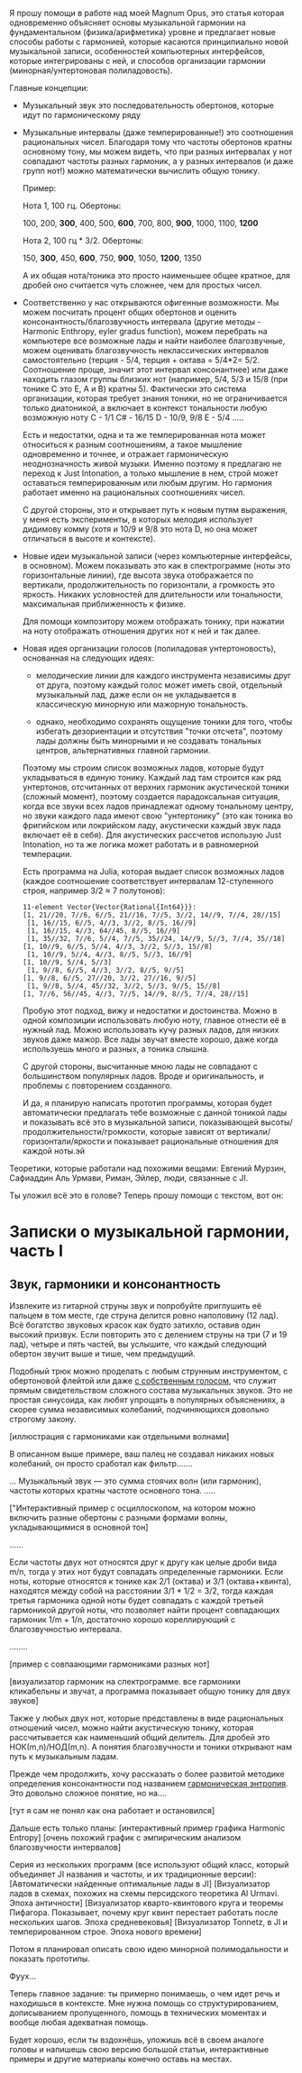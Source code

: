 Я прошу помощи в работе над моей Magnum Opus, это статья которая одновременно объясняет основы музыкальной гармонии на фундаментальном (физика/арифметика) уровне и предлагает новые способы работы с гармонией, которые касаются принципиально новой музыкальной записи, особенностей компьютерных интерфейсов, которые интегрированы с ней, и способов организации гармонии (минорная/унтертоновая полиладовость).

Главные концепции:

* Музыкальный звук это последовательность обертонов, которые идут по гармоническому ряду

* Музыкальные интервалы (даже темперированные!) это соотношения рациональных чисел. Благодаря тому что частоты обертонов кратны основному тону, мы можем видеть, что при разных интервалах у нот совпадают частоты разных гармоник, а у разных интервалов (и даже групп нот!) можно математически вычислить общую тонику.

  Пример:

  Нота 1, 100 гц. Обертоны:

  100, 200, **300**, 400, 500, **600**, 700, 800, **900**, 1000, 1100, **1200**

  Нота 2, 100 гц * 3/2. Обертоны:

  150, **300**, 450, **600**, 750, **900**, 1050, **1200**, 1350

  А их общая нота/тоника это просто наименьшее общее кратное, для дробей оно считается чуть сложнее, чем для простых чисел.

* Соответственно у нас открываются офигенные возможности. Мы можем посчитать процент общих обертонов и оценить консонантность/благозвучность интервала (другие методы - Harmonic Enthropy, eyler gradus function), можем перебрать на компьютере все возможные лады и найти наиболее благозвучные, можем оценивать благозвучность неклассических интервалов самостоятельно (терция - 5/4, терция + октава = 5/4*2= 5/2. Соотношение проще, значит этот интервал консонантнее) или даже находить глазом группы близких нот (например, 5/4, 5/3 и 15/8 (при тонике C это E, A и B) кратны 5). Фактически это система организации, которая требует знания тоники, но не ограничивается только диатоникой, а включает в контекст тональности любую возможную ноту
  C - 1/1
  C# - 16/15
  D - 10/9, 9/8
  E - 5/4
  .....

  Есть и недостатки, одна и та же темперированная нота может относиться к разным соотношениям, а такое мышление одновременно и точнее, и отражает гармоническую неоднозначность живой музыки. Именно поэтому я предлагаю не переход к Just Intonation, а только мышление в нем, строй может оставаться темперированным или любым другим. Но гармония работает именно на рациональных соотношениях чисел.

  С другой стороны, это и открывает путь к новым путям выражения, у меня есть эксперименты, в которых мелодия использует дидимову комму (хотя и 10/9 и 9/8 это нота D, но она может отличаться в высоте и контексте).

* Новые идеи музыкальной записи (через компьютерные интерфейсы, в основном). Можем показывать это как в спектрограмме (ноты это горизонтальные линии), где высота звука отображается по вертикали, продолжительность по горизонтали, а громкость это яркость. Никаких условностей для длительности или тональности, максимальная приближенность к физике. 

  Для помощи композитору можем отображать тонику, при нажатии на ноту отображать отношения других нот к ней и так далее.

* Новая идея организации голосов (полиладовая унтертоновость), основанная на следующих идеях:

  - мелодические линии для каждого инструмента независимы друг от друга, поэтому каждый голос может иметь свой, отдельный музыкальный лад, даже если он не укладывается в классическую минорную или мажорную тональность.

  - однако, необходимо сохранять ощущение тоники для того, чтобы избегать дезориентации и отсутствия "точки отсчета", поэтому лады должны быть минорными и не создавать тональных центров, альтернативных главной гармонии.

  Поэтому мы строим список возможных ладов, которые будут укладываться в единую тонику. Каждый лад там строится как ряд унтертонов, отсчитанных от верхних гармоник акустической тоники (сложный момент), поэтому создается парадоксальная ситуация, когда все звуки всех ладов принадлежат одному тональному центру, но звуки каждого лада имеют свою "унтертонику" (это как тоника во фригийском или локрийском ладу, акустически каждый звук лада включает её в себя). Для акустических рассчетов использую Just Intonation, но та же логика может работать и в равномерной темперации.

  Есть программа на Julia, которая выдает список возможных ладов (каждое соотношение соответствует интервалам 12-ступенного строя, например 3/2 ≈ 7 полутонов):
  
  ```
  11-element Vector{Vector{Rational{Int64}}}: 
  [1, 21//20, 7//6, 6//5, 21//16, 7//5, 3//2, 14//9, 7//4, 28//15]
   [1, 16//15, 6//5, 4//3, 3//2, 8//5, 16//9]
   [1, 16//15, 4//3, 64//45, 8//5, 16//9]
   [1, 35//32, 7//6, 5//4, 7//5, 35//24, 14//9, 5//3, 7//4, 35//18] 
  [1, 10//9, 6//5, 5//4, 4//3, 3//2, 5//3, 15//8]
   [1, 10//9, 5//4, 4//3, 8//5, 5//3, 16//9] 
  [1, 10//9, 5//4, 5//3]
   [1, 9//8, 6//5, 4//3, 3//2, 8//5, 9//5] 
  [1, 9//8, 6//5, 27//20, 3//2, 27//16, 9//5]
   [1, 9//8, 5//4, 45//32, 3//2, 5//3, 9//5, 15//8] 
  [1, 7//6, 56//45, 4//3, 7//5, 14//9, 8//5, 7//4, 28//15]
  ```
  
  Пробую этот подход, вижу и недостатки и достоинства. Можно в одной композиции использовать любую ноту, главное отнести её в нужный лад. Можно использовать кучу разных ладов, для низких звуков даже мажор. Все лады звучат вместе хорошо, даже когда используешь много и разных, а тоника слышна.
  
  С другой стороны, высчитанные мною лады не совпадают с большинством популярных ладов. Вроде и оригинальность, и проблемы с повторением созданного. 
  
  И да, я планирую написать прототип программы, которая будет автоматически предлагать тебе возможные с данной тоникой лады и показывать всё это в музыкальной записи, показывающей высоты/продолжительности/громкости, которые зависят от вертикали/горизонтали/яркости и показывает рациональные отношения для каждой ноты.эй

Теоретики, которые работали над похожими вещами: Евгений Мурзин, Сафиаддин Аль Урмави, Риман, Эйлер, люди, связанные с JI.

Ты уложил всё это в голове? Теперь прошу помощи с текстом, вот он:

# Записки о музыкальной гармонии, часть I

## Звук, гармоники и консонантность

Извлеките из гитарной струны звук и попробуйте приглушить её пальцем в том месте, где струна делится ровно наполовину (12 лад). Всё богатство звуковых красок как будто затихло, оставив один высокий призвук. Если повторить это с делением струны на три (7 и 19 лад), четыре и пять частей, вы услышите, что каждый следующий обертон звучит выше и тише, чем предыдущий.

Подобный трюк можно проделать с любым струнным инструментом, с обертоновой флейтой или даже [с собственным голосом](https://www.youtube.com/watch?v=vC9Qh709gas&t=145s), что служит прямым свидетельством сложного состава музыкальных звуков. Это не простая синусоида, как любят упрощать в популярных объяснениях, а скорее сумма независимых колебаний, подчиняющихся довольно строгому закону. 

[иллюстрация с гармониками как отдельными волнами]

В описанном выше примере, ваш палец не создавал никаких новых колебаний, он просто сработал как фильтр.......

...
Музыкальный звук — это сумма стоячих волн (или гармоник), частоты которых кратны частоте основного тона. 
.....


["Интерактивный пример с осциллоскопом, на котором можно включить разные обертоны с разными формами волны, укладывающимися в основной тон]

......

Если частоты двух нот относятся друг к другу как целые дроби вида m/n, тогда у этих нот будут совпадать определенные гармоники.
Если ноты, которые относятся к тонике как 2/1 (октава) и 3/1 (октава+квинта), находятся между собой на расстоянии 3/1 * 1/2 = 3/2, тогда каждая третья гармоника одной ноты будет совпадать с каждой третьей гармоникой другой ноты, что позволяет найти процент совпадающих гармоник 1/m + 1/n, достаточно хорошо кореллирующий с благозвучностью интервала.

........

[пример с совпаающими гармониками разных нот]

[визуализатор гармоник на спектрограмме. все гармоники кликабельны и звучат, а программа показывает общую тонику для двух звуков]


Также у любых двух нот, которые представлены в виде рациональных отношений чисел, можно найти акустическую тонику, которая рассчитывается как наименьший общий делитель. Для дробей это НОК(m,n)/НОД(m,n). А понятия благозвучности и тоники открывают нам путь к музыкальным ладам.

Прежде чем продолжить, хочу рассказать о более развитой методике определения консонантности под названием [гармоническая энтропия](https://en.xen.wiki/w/Harmonic_entropy). Это довольно сложное понятие, но на....

[тут я сам не понял как она работает и остановился]



Дальше есть только планы:
[интерактивный пример графика Harmonic Entropy]
[очень похожий график с эмпирическим анализом благозвучности интервалов]


Серия из нескольких программ (все используют общий класс, который объединяет JI названия и частоты, и их традиционные версии):
[Автоматически найденные оптимальные лады в JI]
[Визуализатор ладов в схемах, похожих на схемы персидского теоретика Al Urmavi. Эпоха античности]
[Визуализатор кварто-квинтового круга и теоремы Пифагора. Показывает, почему круг квинт перестает работать после нескольких шагов. Эпоха средневековья]
[Визуализатор Tonnetz, в JI и темперированном строе. Эпоха нового времени]

Потом я планировал описать свою идею минорной полимодальности и показать прототипы. 

Фуух...

Теперь главное задание: ты примерно понимаешь, о чем идет речь и находишься в контексте. Мне нужна помощь со структурированием, дописыванием пропущенного, помощь в технических моментах и вообще любая адекватная помощь.

Будет хорошо, если ты вздохнёшь, уложишь всё в своем аналоге головы и напишешь свою версию большой статьи, интерактивные примеры и другие материалы конечно оставь на местах.